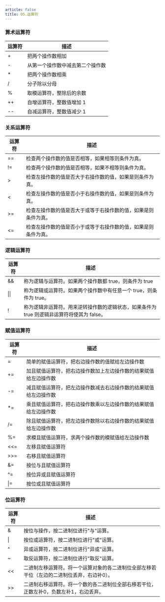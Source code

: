 ```yaml
---
article: false
title: 05.运算符
---
```


### 算术运算符

| 运算符 | 	描述              | 
|-----|------------------|
| +	  | 把两个操作数相加	        |
| -	  | 从第一个操作数中减去第二个操作数 | 
| *	  | 	把两个操作数相乘	       |
| /	  | 	分子除以分母	         |
| %	  | 	取模运算符，整除后的余数	   | 
| ++	 | 	自增运算符，整数值增加 1   | 
| --	 | 	自减运算符，整数值减少 1	  |

### 关系运算符

| 运算符     | 	描述                             | 
|---------|---------------------------------|
| ==	     | 检查两个操作数的值是否相等，如果相等则条件为真。        |
| !=	     | 检查两个操作数的值是否相等，如果不相等则条件为真。       |
| &#62;   | 检查左操作数的值是否大于右操作数的值，如果是则条件为真。    |
| <	      | 检查左操作数的值是否小于右操作数的值，如果是则条件为真。	   |
| &#62;=	 | 检查左操作数的值是否大于或等于右操作数的值，如果是则条件为真。 |
| <=	     | 检查左操作数的值是否小于或等于右操作数的值，如果是则条件为真。 |

### 逻辑运算符

| 运算符           | 	描述                                                  | 
|---------------|------------------------------------------------------|
| &&	           | 称为逻辑与运算符。如果两个操作数都 true，则条件为 true                     |         
| 	&#124;&#124; | 称为逻辑或运算符。如果两个操作数中有任意一个 true，则条件为 true。               |    
| !	            | 称为逻辑非运算符。用来逆转操作数的逻辑状态，如果条件为 true 则逻辑非运算符将使其为 false。	 |

### 赋值运算符

| 运算符         | 	描述                                | 
|-------------|------------------------------------|
| =           | 	简单的赋值运算符，把右边操作数的值赋给左边操作数          |
| +=          | 	加且赋值运算符，把右边操作数加上左边操作数的结果赋值给左边操作数  |
| -=          | 	减且赋值运算符，把左边操作数减去右边操作数的结果赋值给左边操作数	 |
| *=          | 	乘且赋值运算符，把右边操作数乘以左边操作数的结果赋值给左边操作数	 |
| /=          | 	除且赋值运算符，把左边操作数除以右边操作数的结果赋值给左边操作数  |
| %=          | 	求模且赋值运算符，求两个操作数的模赋值给左边操作数	        |
| <<=         | 	左移且赋值运算符	                         |
| &#62;&#62;= | 	右移且赋值运算符                          |
| &=	         | 按位与且赋值运算符	                         |
| ^=	         | 按位异或且赋值运算符	                        |
| &#124;=	    | 按位或且赋值运算符                          |

### 位运算符

| 运算符        | 	描述                                            | 
|------------|------------------------------------------------|
| &          | 按位与操作，按二进制位进行"与"运算。                            |
| 	&#124;    | 按位或运算符，按二进制位进行"或"运算。                           |
| ^          | 异或运算符，按二进制位进行"异或"运算。                           | 
| ~          | 取反运算符，按二进制位进行"取反"运算。                           |
| <<         | 二进制左移运算符。将一个运算对象的各二进制位全部左移若干位（左边的二进制位丢弃，右边补0）。 |
| &#62;&#62; | 二进制右移运算符。将一个数的各二进制位全部右移若干位，正数左补0，负数左补1，右边丢弃。   |














